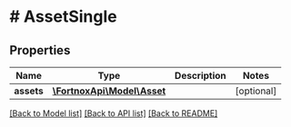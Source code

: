 # # AssetSingle

## Properties

Name | Type | Description | Notes
------------ | ------------- | ------------- | -------------
**assets** | [**\FortnoxApi\Model\Asset**](Asset.md) |  | [optional]

[[Back to Model list]](../../README.md#models) [[Back to API list]](../../README.md#endpoints) [[Back to README]](../../README.md)

